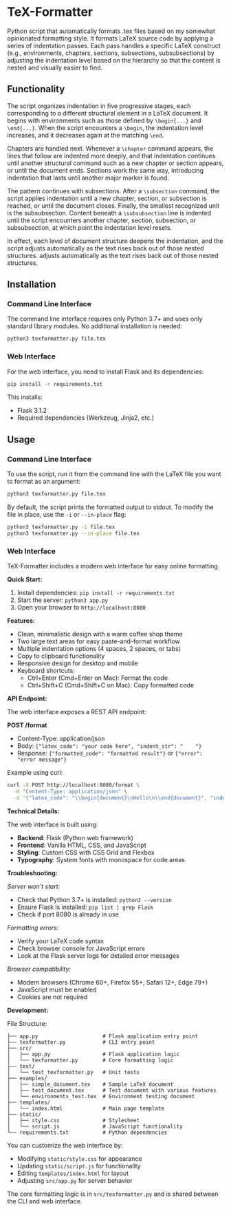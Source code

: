 # TeX-Formatter
Python script that automatically formats .tex files based on my somewhat
opinionated formatting style. It formats LaTeX source code by applying a series
of indentation passes. Each pass handles a specific LaTeX construct (e.g.,
environments, chapters, sections, subsections, subsubsections) by adjusting the
indentation level based on the hierarchy so that the content is nested and
visually easier to find.

## Functionality

The script organizes indentation in five progressive stages, each corresponding
to a different structural element in a LaTeX document. It begins with environments
such as those defined by `\begin{...}` and `\end{...}`. When the script encounters
a `\begin`, the indentation level increases, and it decreases again at the matching
`\end`.  

Chapters are handled next. Whenever a `\chapter` command appears, the lines that
follow are indented more deeply, and that indentation continues until another
structural command such as a new chapter or section appears, or until the document
ends. Sections work the same way, introducing indentation that lasts until another
major marker is found.  

The pattern continues with subsections. After a `\subsection` command, the script
applies indentation until a new chapter, section, or subsection is reached, or
until the document closes. Finally, the smallest recognized unit is the
subsubsection. Content beneath a `\subsubsection` line is indented until the
script encounters another chapter, section, subsection, or subsubsection, at which
point the indentation level resets.  

In effect, each level of document structure deepens the indentation, and the script
adjusts automatically as the text rises back out of those nested structures. adjusts
automatically as the text rises back out of those nested structures.

## Installation

### Command Line Interface

The command line interface requires only Python 3.7+ and uses only standard library modules. No additional installation is needed:

```bash
python3 texformatter.py file.tex
```

### Web Interface

For the web interface, you need to install Flask and its dependencies:

```bash
pip install -r requirements.txt
```

This installs:
- Flask 3.1.2
- Required dependencies (Werkzeug, Jinja2, etc.)

## Usage

### Command Line Interface

To use the script, run it from the command line with the LaTeX file you want to
format as an argument:

```bash
python3 texformatter.py file.tex
```

By default, the script prints the formatted output to stdout. To modify the file
in place, use the `-i` or `--in-place` flag:

```bash
python3 texformatter.py -i file.tex
python3 texformatter.py --in-place file.tex
```

### Web Interface

TeX-Formatter includes a modern web interface for easy online formatting.

**Quick Start:**
1. Install dependencies: `pip install -r requirements.txt`
2. Start the server: `python3 app.py`
3. Open your browser to `http://localhost:8080`

**Features:**
- Clean, minimalistic design with a warm coffee shop theme
- Two large text areas for easy paste-and-format workflow
- Multiple indentation options (4 spaces, 2 spaces, or tabs)
- Copy to clipboard functionality
- Responsive design for desktop and mobile
- Keyboard shortcuts:
  - Ctrl+Enter (Cmd+Enter on Mac): Format the code
  - Ctrl+Shift+C (Cmd+Shift+C on Mac): Copy formatted code

**API Endpoint:**

The web interface exposes a REST API endpoint:

**POST /format**
- Content-Type: application/json
- Body: `{"latex_code": "your code here", "indent_str": "    "}`
- Response: `{"formatted_code": "formatted result"}` or `{"error": "error message"}`

Example using curl:
```bash
curl -X POST http://localhost:8080/format \
  -H "Content-Type: application/json" \
  -d '{"latex_code": "\\begin{document}\nHello\n\\end{document}", "indent_str": "    "}'
```

**Technical Details:**

The web interface is built using:
- **Backend**: Flask (Python web framework)
- **Frontend**: Vanilla HTML, CSS, and JavaScript
- **Styling**: Custom CSS with CSS Grid and Flexbox
- **Typography**: System fonts with monospace for code areas

**Troubleshooting:**

*Server won't start:*
- Check that Python 3.7+ is installed: `python3 --version`
- Ensure Flask is installed: `pip list | grep Flask`
- Check if port 8080 is already in use

*Formatting errors:*
- Verify your LaTeX code syntax
- Check browser console for JavaScript errors
- Look at the Flask server logs for detailed error messages

*Browser compatibility:*
- Modern browsers (Chrome 60+, Firefox 55+, Safari 12+, Edge 79+)
- JavaScript must be enabled
- Cookies are not required

**Development:**

File Structure:
```
├── app.py                     # Flask application entry point
├── texformatter.py            # CLI entry point
├── src/
│   ├── app.py                 # Flask application logic
│   └── texformatter.py        # Core formatting logic
├── test/
│   └── test_texformatter.py   # Unit tests
├── examples/
│   ├── simple_document.tex    # Sample LaTeX document
│   ├── test_document.tex      # Test document with various features
│   └── environments_test.tex  # Environment testing document
├── templates/
│   └── index.html             # Main page template
├── static/
│   ├── style.css              # Stylesheet
│   └── script.js              # JavaScript functionality
└── requirements.txt           # Python dependencies
```

You can customize the web interface by:
- Modifying `static/style.css` for appearance
- Updating `static/script.js` for functionality
- Editing `templates/index.html` for layout
- Adjusting `src/app.py` for server behavior

The core formatting logic is in `src/texformatter.py` and is shared between the CLI and web interface.

